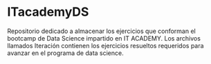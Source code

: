 # ITacademyDS
Repositorio dedicado a almacenar los ejercicios que conforman el bootcamp de Data Science impartido en IT ACADEMY. 
Los archivos llamados Iteración contienen los ejercicios resueltos requeridos para avanzar en el programa de data science.
